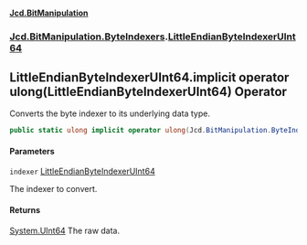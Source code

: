 ﻿#### [Jcd.BitManipulation](index.md 'index')
### [Jcd.BitManipulation.ByteIndexers](Jcd.BitManipulation.ByteIndexers.md 'Jcd.BitManipulation.ByteIndexers').[LittleEndianByteIndexerUInt64](Jcd.BitManipulation.ByteIndexers.LittleEndianByteIndexerUInt64.md 'Jcd.BitManipulation.ByteIndexers.LittleEndianByteIndexerUInt64')

## LittleEndianByteIndexerUInt64.implicit operator ulong(LittleEndianByteIndexerUInt64) Operator

Converts the byte indexer to its underlying data type.

```csharp
public static ulong implicit operator ulong(Jcd.BitManipulation.ByteIndexers.LittleEndianByteIndexerUInt64 indexer);
```
#### Parameters

<a name='Jcd.BitManipulation.ByteIndexers.LittleEndianByteIndexerUInt64.op_Implicitulong(Jcd.BitManipulation.ByteIndexers.LittleEndianByteIndexerUInt64).indexer'></a>

`indexer` [LittleEndianByteIndexerUInt64](Jcd.BitManipulation.ByteIndexers.LittleEndianByteIndexerUInt64.md 'Jcd.BitManipulation.ByteIndexers.LittleEndianByteIndexerUInt64')

The indexer to convert.

#### Returns

[System.UInt64](https://docs.microsoft.com/en-us/dotnet/api/System.UInt64 'System.UInt64')
The raw data.